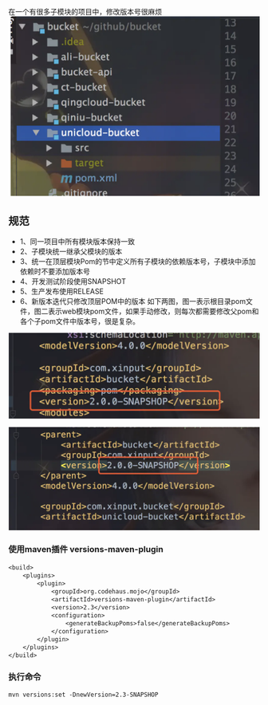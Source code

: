 在一个有很多子模块的项目中，修改版本号很麻烦
![maven01.png](https://github.com/xinput123/about-me/blob/main/Maven/maven01.png)

## 规范
- 1、同一项目中所有模块版本保持一致 
- 2、子模块统一继承父模块的版本 
- 3、统一在顶层模块Pom的节中定义所有子模块的依赖版本号，子模块中添加依赖时不要添加版本号 
- 4、开发测试阶段使用SNAPSHOT 
- 5、生产发布使用RELEASE 
- 6、新版本迭代只修改顶层POM中的版本 
如下两图，图一表示根目录pom文件，图二表示web模块pom文件，如果手动修改，则每次都需要修改父pom和各个子pom文件中版本号，很是复杂。

![maven02.png](https://github.com/xinput123/about-me/blob/main/Maven/maven02.png)

![maven03.png](https://github.com/xinput123/about-me/blob/main/Maven/maven03.png)

### 使用maven插件 versions-maven-plugin
```
<build>
    <plugins>
        <plugin>
            <groupId>org.codehaus.mojo</groupId>
            <artifactId>versions-maven-plugin</artifactId>
            <version>2.3</version>
            <configuration>
                <generateBackupPoms>false</generateBackupPoms>
            </configuration>
        </plugin>
    </plugins>
</build>
```

### 执行命令
```
mvn versions:set -DnewVersion=2.3-SNAPSHOP
```